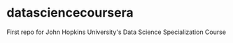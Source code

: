 datasciencecoursera
===================

First repo for John Hopkins University's Data Science Specialization Course
